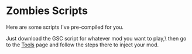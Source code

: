 # Zombies Scripts
Here are some scripts I've pre-compiled for you.

Just download the GSC script for whatever mod you want to play,\ 
then go to the [Tools](https://github.com/Jek47/BO4-GSC-Mods/tree/main/Tools) page and follow the steps there to inject your mod.

